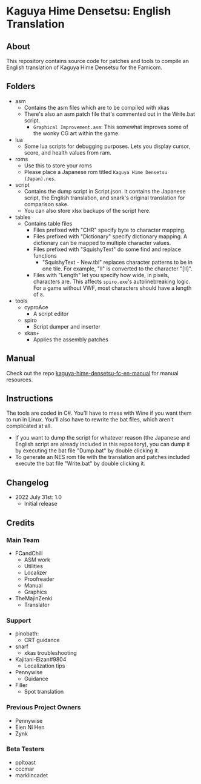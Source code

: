 [//]: <> (This readme is in the markdown format. Please preview in a markdown parser.)

# Kaguya Hime Densetsu: English Translation

## About
This repository contains source code for patches and tools to compile an English translation of Kaguya Hime Densetsu for the Famicom.

## Folders

* asm
	* Contains the asm files which are to be compiled with xkas
    * There's also an asm patch file that's commented out in the Write.bat script.
        * `Graphical Improvement.asm`: This somewhat improves some of the wonky CG art within the game.
* lua
    * Some lua scripts for debugging purposes. Lets you display cursor, score, and health values from ram.
* roms
	* Use this to store your roms
    * Please place a Japanese rom titled `Kaguya Hime Densetsu (Japan).nes`.
* script
	* Contains the dump script in Script.json. It contains the Japanese script, the English translation, and snark's original translation for comparison sake.
	* You can also store xlsx backups of the script here.
* tables
	* Contains table files
		* Files prefixed with "CHR" specify byte to character mapping.
		* Files prefixed with "Dictionary" specify dictionary mapping. A dictionary can be mapped to multiple character values.
		* Files prefixed with "SquishyText" do some find and replace functions
			* "SquishyText - New.tbl" replaces character patterns to be in one tile. For example, "ll" is converted to the character "[ll]".
		* Files with "Length" let you specify how wide, in pixels, characters are. This affects `spiro.exe`'s autolinebreaking logic. For a game without VWF, most characters should have a length of `8`. 
* tools
	* cyproAce
		* A script editor 
	* spiro
		* Script dumper and inserter
	* xkas+
		* Applies the assembly patches

## Manual
Check out the repo [kaguya-hime-densetsu-fc-en-manual](https://github.com/romh-acking/kaguya-hime-densetsu-fc-en-manual) for manual resources.

## Instructions
The tools are coded in C#. You'll have to mess with Wine if you want them to run in Linux. You'll also have to rewrite the bat files, which aren't complicated at all.

* If you want to dump the script for whatever reason (the Japanese and English script are already included in this repository), you can dump it by executing the bat file "Dump.bat" by double clicking it.
* To generate an NES rom file with the translation and patches included execute the bat file "Write.bat" by double clicking it.

## Changelog
* 2022 July 31st: 1.0
    * Initial release

## Credits

### Main Team
* FCandChill
    * ASM work
    * Utilities
    * Localizer
    * Proofreader
    * Manual
    * Graphics
* TheMajinZenki
    * Translator
	
### Support
* pinobath:
	* CRT guidance
* snarf
	* xkas troubleshooting
* Kajitani-Eizan#9804
	* Localization tips
* Pennywise
    * Guidance
* Filler
    * Spot translation
	
### Previous Project Owners
* Pennywise
* Eien Ni Hen
* Zynk

### Beta Testers
* ppltoast
* cccmar
* marklincadet
